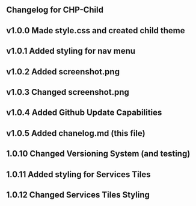 Changelog for CHP-Child
-----------------------
v1.0.0
Made style.css and created child theme
-----------------------
v1.0.1
Added styling for nav menu
-----------------------
v1.0.2
Added screenshot.png
-----------------------
v1.0.3
Changed screenshot.png
-----------------------
v1.0.4
Added Github Update Capabilities
-----------------------
v1.0.5
Added chanelog.md (this file)
-----------------------
1.0.10
Changed Versioning System (and testing)
-----------------------
1.0.11
Added styling for Services Tiles
-----------------------
1.0.12
Changed Services Tiles Styling
-----------------------

